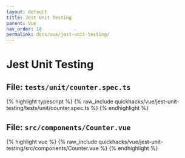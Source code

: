 ```yaml
---
layout: default
title: Jest Unit Testing
parent: Vue
nav_order: 10
permalink: docs/vue/jest-unit-testing/
---
```


# Jest Unit Testing

## File: `tests/unit/counter.spec.ts`

{% highlight typescript %}
{% raw_include quickhacks/vue/jest-unit-testing/tests/unit/counter.spec.ts %}
{% endhighlight %}

## File: `src/components/Counter.vue`

{% highlight vue %}
{% raw_include quickhacks/vue/jest-unit-testing/src/components/Counter.vue %}
{% endhighlight %}
